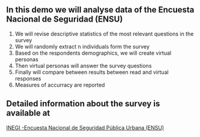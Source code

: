 ## In this demo we will analyse data of the Encuesta Nacional de Seguridad (ENSU)

1. We will revise descriptive statistics of the most relevant questions in the survey
2. We will randomly extract n individuals form the survey
3. Based on the respondents demographics, we will create virtual personas
4. Then virtual personas will answer the survey questions
5. Finally will compare between results between read and virtual responses
6. Measures of accurracy are reported  

## Detailed information about the survey is available at 
[INEGI -Encuesta Nacional de Seguridad Pública Urbana (ENSU)  ](https://www.inegi.org.mx/programas/ensu/)
